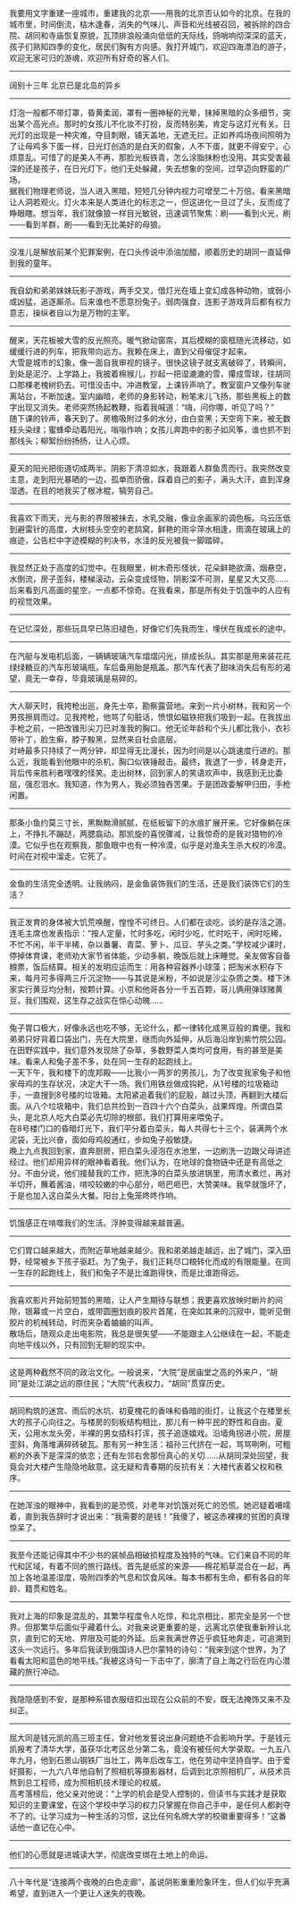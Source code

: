 我要用文字重建一座城市，重建我的北京——用我的北京否认如今的北京。在我的城市里，时间倒流，枯木逢春，消失的气味儿、声音和光线被召回，被拆除的四合院、胡同和寺庙恢复原貌，瓦顶排浪般涌向低低的天际线，鸽哨响彻深深的蓝天，孩子们熟知四季的变化，居民们胸有方向感。我打开城门，欢迎四海漂泊的游子，欢迎无家可归的游魂，欢迎所有好奇的客人们。
___
阔别十三年 北京已是北岛的异乡
___
灯泡一般都不带灯罩，昏黄柔润，罩有一圈神秘的光晕，抹掉黑暗的众多细节，突出某个高光点。那时的女孩儿不化妆不打扮，反而特别美，肯定与这灯光有关。日光灯的出现是一种灾难，夺目刺眼，铺天盖地，无遮无拦。正如养鸡场夜间照明为了让母鸡多下蛋一样，日光灯创造的是白天的假象，人不下蛋，就更不得安宁，心烦意乱。可惜了的是美人不再，那脸光板铁青，怎么涂脂抹粉也没用。其实受害最深的还是孩子，在日光灯下，他们无处躲藏，失去想象的空间，过早迈向野蛮的广场。  
据我们物理老师说，当人进入黑暗，短短几分钟内视力可增至二十万倍。看来黑暗让人洞若观火。灯火本来是人类进化的标志之一，但这进化一旦过了头，反而成了睁眼瞎。想当年，我们就像狼一样目光敏锐，迅速调节聚焦：刷——看到火光，刷——看到羊群，刷——看到无比美好的母狼。
___
没准儿是解放前某个犯罪案例，在口头传说中添油加醋，顺着历史的胡同一直延伸到我的童年。
___
我自幼和弟弟妹妹玩影子游戏，两手交叉，借灯光在墙上变幻成各种动物，或弱小或凶猛，追逐厮杀。后来谁也不愿意扮兔子。弱肉强食，连影子游戏背后都有权力意志，操纵者自以为是万物的主宰。
___
醒来，天花板被大雪的反光照亮。暖气掀动窗帘，其后模糊的窗框随光流移动，如缓缓行进的列车，把我带向远方。我赖在床上，直到父母催促才起来。  
大雪是城市的幻象，像一面自我审视的镜子。很快这镜子就支离破碎了，转瞬间，到处是泥泞。上学路上，我披着棉猴儿，抄起一把湿漉漉的雪，攥成雪球，往胡同口那棵老槐树扔去。可惜没击中。冲进教室，上课铃声响了。教室窗户又像列车驶离站台，不断加速。室内幽暗，老师的身影转动，粉笔末儿飞扬，那些黑板上的数字出现又消失。老师突然扬起教鞭，指着我喊道：“嗨，问你哪，听见了吗？”  
随下课的铃声，春天到了。房檐吸附过多的水分，由白变黑；天空弯下来，被无数枝头染绿；蜜蜂牵动着阳光，嗡嗡作响；女孩儿奔跑中的影子如风筝，谁也抓不到那线头；柳絮纷纷扬扬，让人心烦。
___
夏天的阳光把街道切成两半。阴影下清凉如水，我跟着人群鱼贯而行。我突然改变主意，走到阳光暴晒的一边，孤单而骄傲，踩着自己的影子，满头大汗，直到浑身湿透。在目的地我买了根冰棍，犒劳自己。
___
我喜欢下雨天，光与影的界限被抹去，水乳交融，像业余画家的调色板。乌云压低到避雷针的高度，大树枝头空空的老鸹窝，鲜艳的雨伞萍水相逢，雨滴在玻璃上的痕迹，公告栏中字迹模糊的判决书，水洼的反光被我一脚踏碎。
___
我显然正处于高度的幻觉中。在我眼里，树木奇形怪状，花朵鲜艳欲滴，烟悬空，水倒流，房子歪斜，楼梯滚动，云朵变成怪物，阴影深不可测，星星又大又亮……后来看到凡高画的星空，一点都不惊奇。在我看来，那是所有处于饥饿中的人应有的视觉效果。
___
在记忆深处，那些玩具早已陈旧褪色，好像它们先我而生，埋伏在我成长的途中。
___
在汽艇与发电机后面，一辆辆玻璃汽车熠熠闪光，排成长队。其实那是用来装花花绿绿糖豆的汽车形玻璃瓶，车后备用胎是瓶盖。那汽车代表了甜味消失后有形的渴望，竟无一幸存，毕竟玻璃是易碎的。
___
大人聊天时，我挎枪出巡，身先士卒，勘察露营地。来到一片小树林，我和另一个男孩擦肩而过。见我挎枪，他骂了句脏话，愤恨如磁铁把我们吸到一起。在我拔出手枪之前，一把改锥形尖刀已对准我的胸口。他无论年龄和个头儿都比我小，衣衫带补丁，脸生癣，脖子黢黑，显然来自社会底层。  
对峙最多只持续了一两分钟，却显得无比漫长，因为时间是以心跳速度行进的。那么近，我能看到他眼中的杀机，胸口似铁锤敲击。最终，我退了一步，转身走开，背后传来胜利者嘿嘿的怪笑。走出树林，回到家人的笑语欢声中，我感到无比委屈，强忍泪水。我知道，作为男人，我必须独吞苦果。于是团政委解甲归田，手枪闲置。
___
那条小鱼约莫三寸长，黑黝黝滑腻腻，在纸板留下的水痕扩展开来。它好像躺在床上，不挣扎不蹦跶，两腮翕动。那凯旋的喜悦骤减，让我惊奇的是我对猎物的冷漠。它似乎也在观察我，那鱼眼中也有一种冷漠，似乎是对渔夫生杀大权的冷漠。时间在对视中溜走。它死了。
___
金鱼的生活完全透明。让我纳闷，是金鱼装饰我们的生活，还是我们装饰它们的生活？
___
我正发育的身体被大饥荒唤醒，惶惶不可终日。人们都在谈吃，谈的是存活之道。连毛主席也发表指示：“按人定量，忙时多吃，闲时少吃，忙时吃干，闲时吃稀，不忙不闲，半干半稀，杂以番薯、青菜、萝卜、瓜豆、芋头之类。”学校减少课时，停掉体育课，老师劝大家节省体能，少动多躺，晚饭后就上床睡觉。亲友做客自备粮票，饭后结算。相关的发明应运而生：用各种容器养小球藻；把淘米水积存下来，每月可多得两三斤沉淀物——与其说是米粉，不如说是沙尘杂质之类。楼下沐家实行黄豆均分制，按颗计算。小京和他哥各分一千五百颗，哥儿俩用弹球赌黄豆，我们围观，这生存之战实在惊心动魄……
___
兔子胃口极大，好像永远也吃不够，无论什么，都一律转化成黑豆般的粪便。我和弟弟只好背着口袋出门，先在大院里，继而向外延伸，从后海沿岸到紫竹院公园。在田野实践中，我们意外发现除了杂草，多数野菜人类均可食用，有的甚至是美味。看来人和兔子差不多，处在同一生存的起跑线上。  
一天下午，我和楼下的庞邦殿——比我小一两岁的男孩儿，为了改变我家兔子和他家母鸡的生存状况，决定大干一场。我们用铁丝做成钩耙，从1号楼的垃圾箱动手，一直搜到8号楼的垃圾箱。太阳紧追着我们的屁股，越过头顶，再翻到大楼后面。从八个垃圾箱中，我们总共捡到一百四十六个白菜头，战果辉煌。所谓白菜头，是北京人吃大白菜必先切除的根部，我们打算用来喂兔子。  
在8号楼门口的昏暗灯光下，我们平分着白菜头，每人共得七十三个，装满两个水泥袋，无比兴奋，面如母鸡般通红，步如兔子般敏捷。  
晚上九点我回到家，直奔厨房，把白菜头浸泡在水池里，一边刷洗一边跟父母讲述经过。他们却用异样的眼神看着我。他们认为，在地球的食物链中还是有高低之分。不由分说，他们接替我的工作，把洗净的白菜头放进锅里，用清水煮烂，再对半切开，蘸着酱油，啃咬较嫩的中心部分，咂巴咂巴，大赞美味。我早就饿坏了，于是也加入这白菜头大餐。阳台上兔笼咚咚作响。
___
饥饿感正在啃噬我们的生活。浮肿变得越来越普遍。
___
它们胃口越来越大，而附近草地越来越少。我和弟弟越走越远，出了城门，深入田野，经常被乡下孩子驱赶。为了兔子，我们正耗尽口粮转化而成的有限能量。在同一生存的起跑线上，我们和兔子不是比谁跑得快，而是比谁跑得远。
___
我喜欢影片开始前短暂的黑暗，让人产生期待与联想；我更喜欢放映时断片的间隙，银幕或一片空白，或带圆圈划痕的胶片首尾，在突如其来的沉寂中，能听见倒胶片的机械转动，时而夹杂着蛐蛐的叫声。  
散场后，随观众走出电影院，我总是很失望——不能跟主人公继续在一起，不能走向地平线以外，只有回到无聊的现实中。
___
这是两种截然不同的政治文化。一般说来，“大院”是居庙堂之高的外来户，“胡同”是处江湖之远的原住民；“大院”代表权力，“胡同”贯穿历史。
___
胡同构筑的迷宫、雨后的水坑、初夏槐花的香味和昏暗的街灯，让我这个在楼里长大的孩子心向往之。与楼房的刻板结构相比，那儿有一种平民的野性和自由。夏天，公用水龙头旁，半裸的男女插科打诨，孩子追逐嬉戏。沿墙角拐进小院，房屋歪斜，角落堆满碎砖破瓦。那有另一种生活：祖孙三代挤在一起，骂骂咧咧，可粗粝的外表下是深深的依恋；还有左邻右舍那份真心的关切……从胡同深处回望，我竟会对大楼产生隐隐地敌意。这无疑和青春期的反抗有关：大楼代表着父权和秩序。
___
在她浑浊的眼神中，我看到的是恐慌，对老年对饥饿对死亡的恐慌。她迟疑着嗫嚅着，直到我告辞时才说出来：“我需要的是钱！”我傻了，被这赤裸裸的贫困的真理惊呆了。
___
我至今还能记得其中不少书的装帧品相破损程度及独特的气味。它们来自不同的年代和区域，有着不同的旅行路线。首先是纸浆的来源——棉花稻草混合在一起，再加上各地温差湿度，吸附四季的气息和饮食风味。每本书都有生命，都有各自的年龄、籍贯和姓名。
___
我对上海的印象是混乱的，其繁华程度令人吃惊，和北京相比，那完全是另一个世界。但那繁华后面似乎藏着什么。对我来说更重要的是，远离北京使我重新辨认北京，直到它的天地、界限及可能的外延。后来我满世界近乎疯狂地奔走，可追溯到这头一次远行。多年后我读到俄国诗人巴尔蒙特的诗句：“我来到这个世界，为了看看太阳和蓝色的地平线。”我被这诗句一下击中了，廓清了自上海之行后在内心潜藏的旅行冲动。
___
我隐隐感到不安，是那种系错衣服纽扣出现在公众前的不安，既无法掩饰又来不及纠正。
___
屈大同是钱元凯的高三班主任，曾对他发誓说出身问题绝不会影响升学。于是钱元凯报考了清华大学，虽获华北考区总分第二名，竟没有被任何大学录取。一九五八年九月，他到石景山钢铁厂当壮工，两年后改车工，他在劳动中坚持自学。由于爱好摄影，一九六八年他自制了照相机等摄影器材，后调到北京照相机厂，从技术员熬到总工程师，成为照相机技术理论的权威。  
高考落榜后，他父亲对他说：“上学的机会是受人控制的，但读书与实践才是获取知识的主要课堂，在这个学校中学习的权力只掌握在你自己手中，是任何人都剥夺不了的。让学习成为一种生活的习惯，这比任何名牌大学的校徽重要得多！”这番话他一直记在心中。
___
他们的心愿就是进城读大学，彻底改变绑在土地上的命运。
___
八十年代是“连接两个夜晚的白色走廊”，虽说阴影重重险象环生，但人们似乎充满希望，直到进入一个更让人迷失的夜晚。

